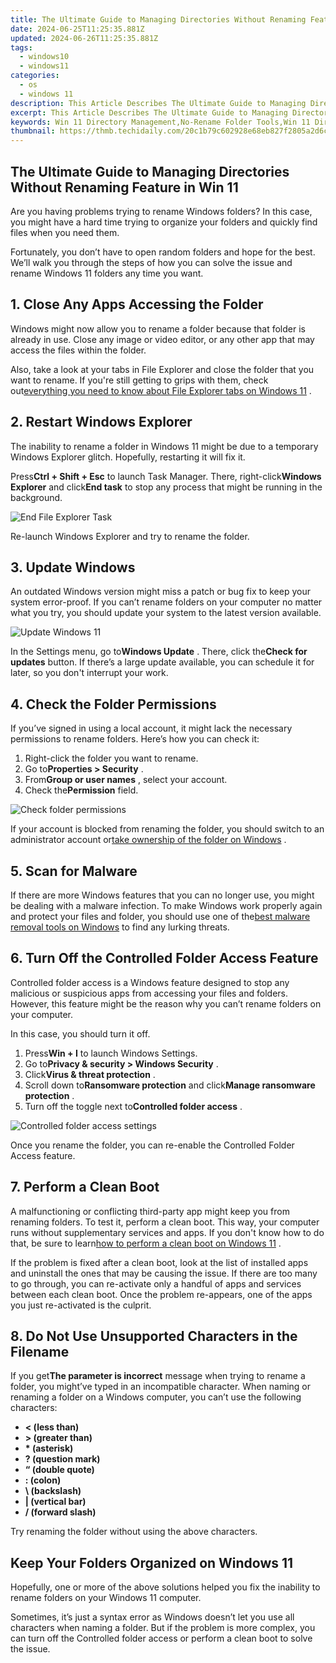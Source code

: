 ```yaml
---
title: The Ultimate Guide to Managing Directories Without Renaming Feature in Win 11
date: 2024-06-25T11:25:35.881Z
updated: 2024-06-26T11:25:35.881Z
tags:
  - windows10
  - windows11
categories:
  - os
  - windows 11
description: This Article Describes The Ultimate Guide to Managing Directories Without Renaming Feature in Win 11
excerpt: This Article Describes The Ultimate Guide to Managing Directories Without Renaming Feature in Win 11
keywords: Win 11 Directory Management,No-Rename Folder Tools,Win 11 Directories Guide,Directory Organization Win 11,Managing Folders Win 11,Win 11 No-Rename Feature,Win 11 Directory Control
thumbnail: https://thmb.techidaily.com/20c1b79c602928e68eb827f2805a2d6c02102230fc6f02657f8a03a2a51b45e9.jpg
---
```


## The Ultimate Guide to Managing Directories Without Renaming Feature in Win 11

 Are you having problems trying to rename Windows folders? In this case, you might have a hard time trying to organize your folders and quickly find files when you need them.

 Fortunately, you don’t have to open random folders and hope for the best. We’ll walk you through the steps of how you can solve the issue and rename Windows 11 folders any time you want.

## 1\. Close Any Apps Accessing the Folder

 Windows might now allow you to rename a folder because that folder is already in use. Close any image or video editor, or any other app that may access the files within the folder.

 Also, take a look at your tabs in File Explorer and close the folder that you want to rename. If you're still getting to grips with them, check out[everything you need to know about File Explorer tabs on Windows 11](https://www.makeuseof.com/windows-11-file-explorer-tab-guide/) .

## 2\. Restart Windows Explorer

 The inability to rename a folder in Windows 11 might be due to a temporary Windows Explorer glitch. Hopefully, restarting it will fix it.

 Press**Ctrl + Shift + Esc** to launch Task Manager. There, right-click**Windows Explorer** and click**End task** to stop any process that might be running in the background.

![End File Explorer Task](https://static1.makeuseofimages.com/wordpress/wp-content/uploads/2023/02/end-file-explorer-1.jpg)

Re-launch Windows Explorer and try to rename the folder.

## 3\. Update Windows

 An outdated Windows version might miss a patch or bug fix to keep your system error-proof. If you can’t rename folders on your computer no matter what you try, you should update your system to the latest version available.

![Update Windows 11](https://static1.makeuseofimages.com/wordpress/wp-content/uploads/2023/02/check-windows-version-1.jpg)

 In the Settings menu, go to**Windows Update** . There, click the**Check for updates** button. If there’s a large update available, you can schedule it for later, so you don't interrupt your work.

## 4\. Check the Folder Permissions

 If you’ve signed in using a local account, it might lack the necessary permissions to rename folders. Here’s how you can check it:

1. Right-click the folder you want to rename.
2. Go to**Properties > Security** .
3. From**Group or user names** , select your account.
4. Check the**Permission** field.

![Check folder permissions](https://static1.makeuseofimages.com/wordpress/wp-content/uploads/2023/02/folder-permissions-1.jpg)

 If your account is blocked from renaming the folder, you should switch to an administrator account or[take ownership of the folder on Windows](https://www.makeuseof.com/windows-10-11-own-folder/) .

## 5\. Scan for Malware

 If there are more Windows features that you can no longer use, you might be dealing with a malware infection. To make Windows work properly again and protect your files and folder, you should use one of the[best malware removal tools on Windows](https://www.makeuseof.com/best-malware-removal-tools-pc/) to find any lurking threats.

## 6\. Turn Off the Controlled Folder Access Feature

 Controlled folder access is a Windows feature designed to stop any malicious or suspicious apps from accessing your files and folders. However, this feature might be the reason why you can’t rename folders on your computer.

In this case, you should turn it off.

1. Press**Win + I** to launch Windows Settings.
2. Go to**Privacy & security > Windows Security** .
3. Click**Virus & threat protection** .
4. Scroll down to**Ransomware protection** and click**Manage ransomware protection** .
5. Turn off the toggle next to**Controlled folder access** .

![Controlled folder access settings](https://static1.makeuseofimages.com/wordpress/wp-content/uploads/2023/02/controlled-folder-access-1.jpg)

 Once you rename the folder, you can re-enable the Controlled Folder Access feature.

## 7\. Perform a Clean Boot

 A malfunctioning or conflicting third-party app might keep you from renaming folders. To test it, perform a clean boot. This way, your computer runs without supplementary services and apps. If you don't know how to do that, be sure to learn[how to perform a clean boot on Windows 11](https://www.makeuseof.com/clean-boot-windows-11/) .

 If the problem is fixed after a clean boot, look at the list of installed apps and uninstall the ones that may be causing the issue. If there are too many to go through, you can re-activate only a handful of apps and services between each clean boot. Once the problem re-appears, one of the apps you just re-activated is the culprit.

## 8\. Do Not Use Unsupported Characters in the Filename

 If you get**The parameter is incorrect** message when trying to rename a folder, you might’ve typed in an incompatible character. When naming or renaming a folder on a Windows computer, you can’t use the following characters:

* **< (less than)**
* **\> (greater than)**
* **\* (asterisk)**
* **? (question mark)**
* **“ (double quote)**
* **: (colon)**
* **\\ (backslash)**
* **| (vertical bar)**
* **/ (forward slash)**

Try renaming the folder without using the above characters.

## Keep Your Folders Organized on Windows 11

 Hopefully, one or more of the above solutions helped you fix the inability to rename folders on your Windows 11 computer.

 Sometimes, it’s just a syntax error as Windows doesn’t let you use all characters when naming a folder. But if the problem is more complex, you can turn off the Controlled folder access or perform a clean boot to solve the issue.


<ins class="adsbygoogle"
     style="display:block"
     data-ad-format="autorelaxed"
     data-ad-client="ca-pub-7571918770474297"
     data-ad-slot="1223367746"></ins>



<ins class="adsbygoogle"
     style="display:block"
     data-ad-client="ca-pub-7571918770474297"
     data-ad-slot="8358498916"
     data-ad-format="auto"
     data-full-width-responsive="true"></ins>



